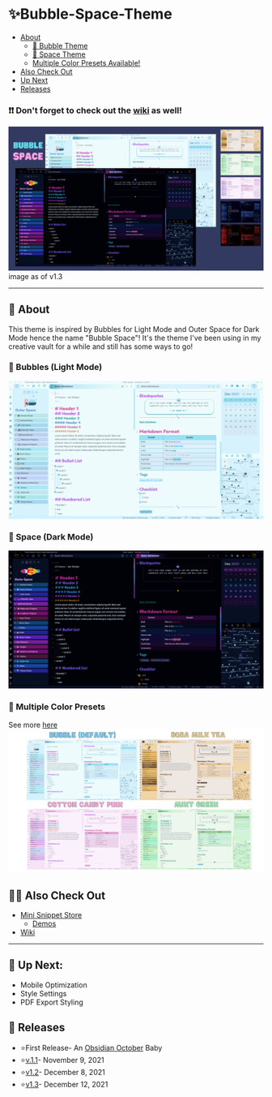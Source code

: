# ✨Bubble-Space-Theme

- [About](https://github.com/Emrie-Candera/Bubble-Space-Theme#about)
	- [🔵 Bubble Theme](https://github.com/Emrie-Candera/Bubble-Space-Theme/blob/main/README.md#-bubbles-light-mode)
	- [🌌 Space Theme](https://github.com/Emrie-Candera/Bubble-Space-Theme/blob/main/README.md#-space-dark-mode)
	- [Multiple Color Presets Available!](https://github.com/Emrie-Candera/Bubble-Space-Theme/blob/main/README.md#-multiple-color-presets)
- [Also Check Out](https://github.com/Emrie-Candera/Bubble-Space-Theme/blob/main/README.md#-also-check-out)
- [Up Next](https://github.com/Emrie-Candera/Bubble-Space-Theme/blob/main/README.md#-up-next)
- [Releases](https://github.com/Emrie-Candera/Bubble-Space-Theme/blob/main/README.md#-releases)

### ❗❗ Don't forget to check out the [wiki](https://github.com/Emrie-Candera/Bubble-Space-Theme/wiki) as well!

<img src="https://github.com/Emrie-Candera/Bubble-Space-Theme/blob/main/images/Bubble%20Space%20v1.3.png?raw=true"></img>
image as of v1.3

---

## 📖 About
This theme is inspired by Bubbles for Light Mode and Outer Space for Dark Mode hence the name "Bubble Space"! It's the theme I've been using in my creative vault for a while and still has some ways to go! 

### 🔵 Bubbles (Light Mode)
![](https://github.com/Emrie-Candera/Bubble-Space-Theme/blob/main/images/Bubble%20v1.3.png)

### 🌌 Space (Dark Mode)
![](https://github.com/Emrie-Candera/Bubble-Space-Theme/blob/main/images/Space%20v1.3.png?raw=true)

### 🎨 Multiple Color Presets
See more [here](https://github.com/Emrie-Candera/Bubble-Space-Theme/wiki/Mini-Snippet-Store-(Demos)#bubble)
![](https://github.com/Emrie-Candera/Bubble-Space-Theme/blob/main/images/Theme%20Presets.gif?raw=true)

## 🐱‍🚀 Also Check Out
- [Mini Snippet Store](https://github.com/Emrie-Candera/Bubble-Space-Theme/tree/main/Mini%20Snippet%20Store)
   - [Demos](https://github.com/Emrie-Candera/Bubble-Space-Theme/wiki/Mini-Snippet-Store-(Demos))
- [Wiki](https://github.com/Emrie-Candera/Bubble-Space-Theme/wiki)

---

## 🚀 Up Next: 
- Mobile Optimization
- Style Settings 
- PDF Export Styling

## 🚀 Releases
* ⭐First Release- An [Obsidian October](https://forum.obsidian.md/t/obsidian-october-2021-winners-results/27972) Baby
* ⭐[v.1.1](https://github.com/Emrie-Candera/Bubble-Space-Theme/releases/tag/v1.1)- November 9, 2021
* ⭐[v1.2](https://github.com/Emrie-Candera/Bubble-Space-Theme/releases/tag/v1.2)- December 8, 2021
* ⭐[v1.3](https://github.com/Emrie-Candera/Bubble-Space-Theme/releases/tag/v1.3)- December 12, 2021
